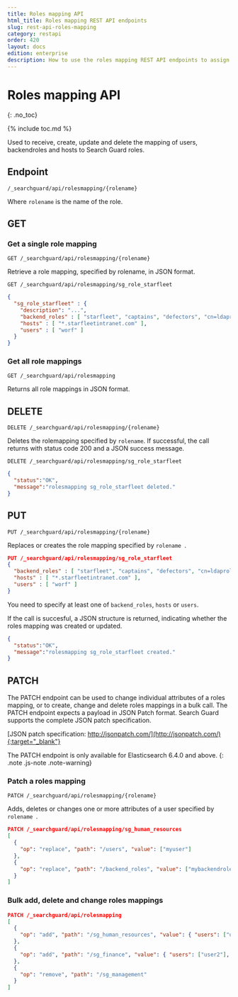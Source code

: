 ```yaml
---
title: Roles mapping API
html_title: Roles mapping REST API endpoints
slug: rest-api-roles-mapping
category: restapi
order: 420
layout: docs
edition: enterprise
description: How to use the roles mapping REST API endpoints to assign users to Search Guard roles.
---
```

<!---
Copyright 2019 floragunn GmbH
-->

# Roles mapping API
{: .no_toc}

{% include toc.md %}

Used to receive, create, update and delete the mapping of users, backendroles and hosts to Search Guard roles.

## Endpoint

```
/_searchguard/api/rolesmapping/{rolename}
```
Where `rolename` is the name of the role.

## GET

### Get a single role mapping

```
GET /_searchguard/api/rolesmapping/{rolename}
```

Retrieve a role mapping, specified by rolename, in JSON format.

```
GET /_searchguard/api/rolesmapping/sg_role_starfleet
```

```json
{
  "sg_role_starfleet" : {
    "description": "...",
    "backend_roles" : [ "starfleet", "captains", "defectors", "cn=ldaprole,ou=groups,dc=example,dc=com" ],
    "hosts" : [ "*.starfleetintranet.com" ],
    "users" : [ "worf" ]
  }
}
```

### Get all role mappings

```
GET /_searchguard/api/rolesmapping
```

Returns all role mappings in JSON format.

## DELETE
```
DELETE /_searchguard/api/rolesmapping/{rolename}
```

Deletes the rolemapping specified by `rolename`. If successful, the call returns with status code 200 and a JSON success message.

```
DELETE /_searchguard/api/rolesmapping/sg_role_starfleet
```

```json
{
  "status":"OK",
  "message":"rolesmapping sg_role_starfleet deleted."
}
```

## PUT

```
PUT /_searchguard/api/rolesmapping/{rolename}
```
Replaces or creates the role mapping specified by `rolename `.

```json
PUT /_searchguard/api/rolesmapping/sg_role_starfleet
{
  "backend_roles" : [ "starfleet", "captains", "defectors", "cn=ldaprole,ou=groups,dc=example,dc=com" ],
  "hosts" : [ "*.starfleetintranet.com" ],
  "users" : [ "worf" ]
}
```

You need to specify at least one of `backend_roles`, `hosts` or `users`.

If the call is succesful, a JSON structure is returned, indicating whether the roles mapping was created or updated.

```json
{
  "status":"OK",
  "message":"rolesmapping sg_role_starfleet created."
}
```

## PATCH

The PATCH endpoint can be used to change individual attributes of a roles mapping, or to create, change and delete roles mappings in a bulk call. The PATCH endpoint expects a payload in JSON Patch format. Search Guard supports the complete JSON patch specification.

[JSON patch specification: http://jsonpatch.com/](http://jsonpatch.com/){:target="_blank"}

The PATCH endpoint is only available for Elasticsearch 6.4.0 and above.
{: .note .js-note .note-warning}

### Patch a roles mapping

```
PATCH /_searchguard/api/rolesmapping/{rolename}
```

Adds, deletes or changes one or more attributes of a user specified by `rolename `.

```json
PATCH /_searchguard/api/rolesmapping/sg_human_resources
[ 
  { 
    "op": "replace", "path": "/users", "value": ["myuser"] 
  },
  { 
    "op": "replace", "path": "/backend_roles", "value": ["mybackendrole"] 
  }
]
```

### Bulk add, delete and change roles mappings

```json
PATCH /_searchguard/api/rolesmapping
[ 
  { 
    "op": "add", "path": "/sg_human_resources", "value": { "users": ["user1"], "backend_roles": ["backendrole2"] } 
  },
  { 
    "op": "add", "path": "/sg_finance", "value": { "users": ["user2"], "backend_roles": ["backendrole2"] } 
  },
  { 
    "op": "remove", "path": "/sg_management"
  }
]
```